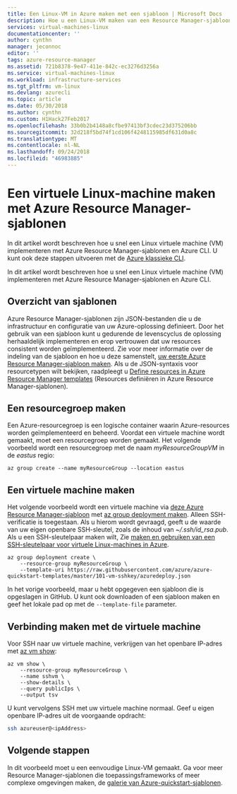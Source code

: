 ```yaml
---
title: Een Linux-VM in Azure maken met een sjabloon | Microsoft Docs
description: Hoe u een Linux-VM maken van een Resource Manager-sjabloon met de Azure CLI
services: virtual-machines-linux
documentationcenter: ''
author: cynthn
manager: jeconnoc
editor: ''
tags: azure-resource-manager
ms.assetid: 721b8378-9e47-411e-842c-ec3276d3256a
ms.service: virtual-machines-linux
ms.workload: infrastructure-services
ms.tgt_pltfrm: vm-linux
ms.devlang: azurecli
ms.topic: article
ms.date: 05/30/2018
ms.author: cynthn
ms.custom: H1Hack27Feb2017
ms.openlocfilehash: 33b0b2b4148a8cfbe97413bf3cdec23d375206bb
ms.sourcegitcommit: 32d218f5bd74f1cd106f4248115985df631d0a8c
ms.translationtype: MT
ms.contentlocale: nl-NL
ms.lasthandoff: 09/24/2018
ms.locfileid: "46983885"
---
```

# <a name="how-to-create-a-linux-virtual-machine-with-azure-resource-manager-templates"></a>Een virtuele Linux-machine maken met Azure Resource Manager-sjablonen

In dit artikel wordt beschreven hoe u snel een Linux virtuele machine (VM) implementeren met Azure Resource Manager-sjablonen en Azure CLI. U kunt ook deze stappen uitvoeren met de [Azure klassieke CLI](create-ssh-secured-vm-from-template-nodejs.md).


In dit artikel wordt beschreven hoe u snel een Linux virtuele machine (VM) implementeren met Azure Resource Manager-sjablonen en Azure CLI. 

## <a name="templates-overview"></a>Overzicht van sjablonen
Azure Resource Manager-sjablonen zijn JSON-bestanden die u de infrastructuur en configuratie van uw Azure-oplossing definieert. Door het gebruik van een sjabloon kunt u gedurende de levenscyclus de oplossing herhaaldelijk implementeren en erop vertrouwen dat uw resources consistent worden geïmplementeerd. Zie voor meer informatie over de indeling van de sjabloon en hoe u deze samenstelt, [uw eerste Azure Resource Manager-sjabloon maken](../../azure-resource-manager/resource-manager-create-first-template.md). Als u de JSON-syntaxis voor resourcetypen wilt bekijken, raadpleegt u [Define resources in Azure Resource Manager templates](/azure/templates/) (Resources definiëren in Azure Resource Manager-sjablonen).


## <a name="create-a-resource-group"></a>Een resourcegroep maken
Een Azure-resourcegroep is een logische container waarin Azure-resources worden geïmplementeerd en beheerd. Voordat een virtuele machine wordt gemaakt, moet een resourcegroep worden gemaakt. Het volgende voorbeeld wordt een resourcegroep met de naam *myResourceGroupVM* in de *eastus* regio:

```azurecli
az group create --name myResourceGroup --location eastus
```

## <a name="create-a-virtual-machine"></a>Een virtuele machine maken
Het volgende voorbeeld wordt een virtuele machine via [deze Azure Resource Manager-sjabloon](https://raw.githubusercontent.com/Azure/azure-quickstart-templates/master/101-vm-sshkey/azuredeploy.json) met [az group deployment maken](/cli/azure/group/deployment#az_group_deployment_create). Alleen SSH-verificatie is toegestaan. Als u hierom wordt gevraagd, geeft u de waarde van uw eigen openbare SSH-sleutel, zoals de inhoud van *~/.ssh/id_rsa.pub*. Als u een SSH-sleutelpaar maken wilt, Zie [maken en gebruiken van een SSH-sleutelpaar voor virtuele Linux-machines in Azure](mac-create-ssh-keys.md).

```azurecli
az group deployment create \
    --resource-group myResourceGroup \
    --template-uri https://raw.githubusercontent.com/azure/azure-quickstart-templates/master/101-vm-sshkey/azuredeploy.json
```

In het vorige voorbeeld, maar u hebt opgegeven een sjabloon die is opgeslagen in GitHub. U kunt ook downloaden of een sjabloon maken en geef het lokale pad op met de `--template-file` parameter.


## <a name="connect-to-virtual-machine"></a>Verbinding maken met de virtuele machine
Voor SSH naar uw virtuele machine, verkrijgen van het openbare IP-adres met [az vm show](/cli/azure/vm#az-vm-show):

```azurecli
az vm show \
    --resource-group myResourceGroup \
    --name sshvm \
    --show-details \
    --query publicIps \
    --output tsv
```

U kunt vervolgens SSH met uw virtuele machine normaal. Geef u eigen openbare IP-adres uit de voorgaande opdracht:

```bash
ssh azureuser@<ipAddress>
```

## <a name="next-steps"></a>Volgende stappen
In dit voorbeeld moet u een eenvoudige Linux-VM gemaakt. Ga voor meer Resource Manager-sjablonen die toepassingsframeworks of meer complexe omgevingen maken, de [galerie van Azure-quickstart-sjablonen](https://azure.microsoft.com/documentation/templates/).
